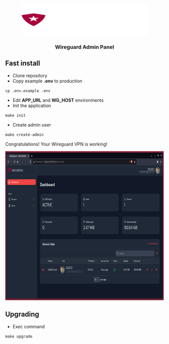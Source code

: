 <p align="center"><img src="https://raw.githubusercontent.com/mediclab/wg-admin-docker/master/img/wg-admin-dark.svg" height="100" width="400"></p>
<h3 align="center">Wireguard Admin Panel</h3>

## Fast install
* Clone repository
* Copy example **.env** to production

```
cp .env.example .env
```
* Edit **APP_URL** and **WG_HOST** environments
* Init the application
```
make init
```
* Create admin user
```
make create-admin
```

Congratulations! Your Wireguard VPN is working!

<p align="center"><img src="https://raw.githubusercontent.com/mediclab/wg-admin-docker/master/img/wg-admin.png" height="472" width="822"></p>

## Upgrading
* Exec command
 ```
make upgrade
```